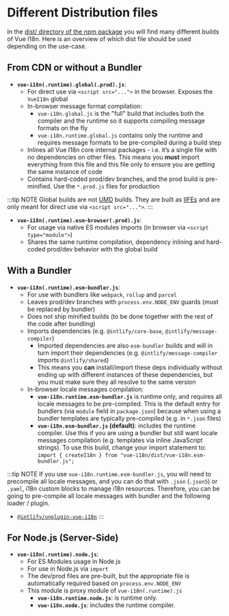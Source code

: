 # Different Distribution files
In the [dist/ directory of the npm package](https://cdn.jsdelivr.net/npm/vue-i18n@9.1.10/dist/) you will find many different builds of Vue I18n. Here is an overview of which dist file should be used depending on the use-case.

## From CDN or without a Bundler

- **`vue-i18n(.runtime).global(.prod).js`**:
  - For direct use via `<script src="...">` in the browser. Exposes the `VueI18n` global
  - In-browser message format compilation:
    - `vue-i18n.global.js` is the "full" build that includes both the compiler and the runtime so it supports compiling message formats on the fly
    - `vue-i18n.runtime.global.js` contains only the runtime and requires message formats to be pre-compiled during a build step
  - Inlines all Vue I18n core internal packages - i.e. it’s a single file with no dependencies on other files. This means you **must** import everything from this file and this file only to ensure you are getting the same instance of code
  - Contains hard-coded prod/dev branches, and the prod build is pre-minified. Use the `*.prod.js` files for production

:::tip NOTE
Global builds are not [UMD](https://github.com/umdjs/umd) builds. They are built as [IIFEs](https://developer.mozilla.org/en-US/docs/Glossary/IIFE) and are only meant for direct use via `<script src="...">`.
:::

- **`vue-i18n(.runtime).esm-browser(.prod).js`**:
  - For usage via native ES modules imports (in browser via `<script type="module">`)
  - Shares the same runtime compilation, dependency inlining and hard-coded prod/dev behavior with the global build

## With a Bundler

- **`vue-i18n(.runtime).esm-bundler.js`**:
  - For use with bundlers like `webpack`, `rollup` and `parcel`
  - Leaves prod/dev branches with `process.env`<wbr/>`.NODE_ENV` guards (must be replaced by bundler)
  - Does not ship minified builds (to be done together with the rest of the code after bundling)
  - Imports dependencies (e.g. `@intlify/core-base`, `@intlify/message-compiler`)
    - Imported dependencies are also `esm-bundler` builds and will in turn import their dependencies (e.g. `@intlify/message-compiler` imports `@intlify/shared`)
    - This means you **can** install/import these deps individually without ending up with different instances of these dependencies, but you must make sure they all resolve to the same version
  - In-browser locale messages compilation:
    - **`vue-i18n.runtime.esm-bundler.js`** is runtime only, and requires all locale messages to be pre-compiled. This is the default entry for bundlers (via `module` field in `package.json`) because when using a bundler templates are typically pre-compiled (e.g. in `*.json` files)
    - **`vue-i18n.esm-bundler.js` (default)**: includes the runtime compiler. Use this if you are using a bundler but still want locale messages compilation (e.g. templates via inline JavaScript strings).  To use this build, change your import statement to: `import { createI18n } from "vue-i18n/dist/vue-i18n.esm-bundler.js";`

:::tip NOTE
If you use `vue-i18n.runtime.esm-bundler.js`, you will need to precompile all locale messages, and you can do that with `.json` (`.json5`) or `.yaml`, i18n custom blocks to manage i18n resources. Therefore, you can be going to pre-compile all locale messages with bundler and the following loader / plugin.

- [`@intlify/unplugin-vue-i18n`](https://github.com/intlify/bundle-tools/tree/main/packages/unplugin-vue-i18n)
:::

## For Node.js (Server-Side)

- **`vue-i18n(.runtime).node.js`**:
  - For ES Modules usage in Node.js
  - For use in Node.js via `import`
  - The dev/prod files are pre-built, but the appropriate file is automatically required based on `process.env`<wbr/>`.NODE_ENV`
  - This module is proxy module of `vue-i18n(.runtime).js`
    - **`vue-i18n.runtime.node.js`**: is runtime only.
    - **`vue-i18n.node.js`**: includes the runtime compiler.
